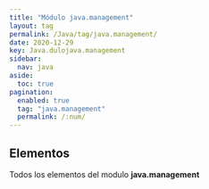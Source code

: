 ```yaml
---
title: "Módulo java.management"
layout: tag
permalink: /Java/tag/java.management/
date: 2020-12-29
key: Java.dulojava.management
sidebar: 
  nav: java
aside: 
  toc: true
pagination: 
  enabled: true
  tag: "java.management"
  permalink: /:num/
---
```


<h2>Elementos</h2>
Todos los elementos del modulo <strong>java.management</strong>

